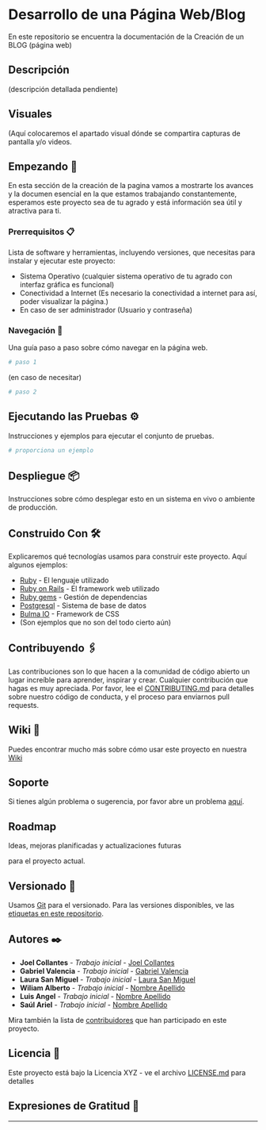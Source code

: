 # Desarrollo de una Página Web/Blog 

En este repositorio se encuentra la documentación de la Creación de un BLOG (página web)

## Descripción

(descripción detallada pendiente)

## Visuales

(Aquí colocaremos el apartado visual dónde se compartira capturas de pantalla y/o videos.

## Empezando 🚀

En esta sección de la creación de la pagina vamos a mostrarte los avances y la documen
 esencial en la que estamos trabajando constantemente, esperamos este proyecto sea de tu agrado y está información sea útil y atractiva para ti.
### Prerrequisitos 📋

Lista de software y herramientas, incluyendo versiones, que necesitas para instalar y ejecutar este proyecto:

- Sistema Operativo (cualquier sistema operativo de tu agrado con interfaz gráfica es funcional)
- Conectividad a Internet (Es necesario la conectividad a internet para así, poder visualizar la página.)
- En caso de ser administrador (Usuario y contraseña)

### Navegación 🔧

Una guía paso a paso sobre cómo navegar en la página web.

```bash
# paso 1
```

(en caso de necesitar)

```bash
# paso 2
```

## Ejecutando las Pruebas ⚙️

Instrucciones y ejemplos para ejecutar el conjunto de pruebas.

```bash
# proporciona un ejemplo
```

## Despliegue 📦

Instrucciones sobre cómo desplegar esto en un sistema en vivo o ambiente de producción.

## Construido Con 🛠️

Explicaremos qué tecnologías usamos para construir este proyecto. Aquí algunos ejemplos:

- [Ruby](https://www.ruby-lang.org/es/) - El lenguaje utilizado
- [Ruby on Rails](https://rubyonrails.org) - El framework web utilizado
- [Ruby gems](https://rubygems.org) - Gestión de dependencias
- [Postgresql](https://www.postgresql.org) - Sistema de base de datos
- [Bulma IO](https://bulma.io) - Framework de CSS
- (Son ejemplos que no son del todo cierto aún)

## Contribuyendo 🖇️

Las contribuciones son lo que hacen a la comunidad de código abierto un lugar increíble para aprender, inspirar y crear. Cualquier contribución que hagas es muy apreciada. Por favor, lee el [CONTRIBUTING.md]() para detalles sobre nuestro código de conducta, y el proceso para enviarnos pull requests.

## Wiki 📖

Puedes encontrar mucho más sobre cómo usar este proyecto en nuestra [Wiki]()

## Soporte

Si tienes algún problema o sugerencia, por favor abre un problema [aquí]().

## Roadmap

Ideas, mejoras planificadas y actualizaciones futuras

para el proyecto actual.

## Versionado 📌

Usamos [Git](https://git-scm.com) para el versionado. Para las versiones disponibles, ve las [etiquetas en este repositorio]().

## Autores ✒️

- **Joel Collantes** - _Trabajo inicial_ - [Joel Collantes](https://github.com/Collantesxyz)
- **Gabriel Valencia** - _Trabajo inicial_ - [Gabriel Valencia](https://github.com/Gaboard)
- **Laura San Miguel** - _Trabajo inicial_ - [Laura San Miguel](https://github.com/lausanmiguel)
- **Wiliam Alberto** - _Trabajo inicial_ - [Nombre Apellido](https://github.com/)
- **Luis Angel** - _Trabajo inicial_ - [Nombre Apellido](https://github.com/)
- **Saúl Ariel** - _Trabajo inicial_ - [Nombre Apellido](https://github.com/)

Mira también la lista de [contribuidores](https://github.com/) que han participado en este proyecto.

## Licencia 📄

Este proyecto está bajo la Licencia XYZ - ve el archivo [LICENSE.md](LICENSE.md) para detalles

## Expresiones de Gratitud 🎁

---

